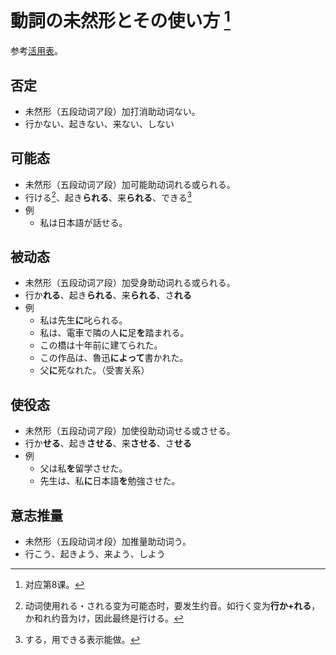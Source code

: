 # 動詞の未然形とその使い方 [^title]

参考[活用表](../appendix/katsuyou.md)。

## 否定
- 未然形（五段动词ア段）加打消助动词ない。
- 行かない、起きない、来ない、しない
## 可能态
- 未然形（五段动词ア段）加可能助动词れる或られる。
- 行ける[^yakuonn]、起き**られる**、来**られる**、できる[^dekiru]
- 例
  - 私は日本語が話せる。
## 被动态
- 未然形（五段动词ア段）加受身助动词れる或られる。
- 行か**れる**、起き**られる**、来**られる**、さ**れる**
- 例
  - 私は先生**に**叱られる。
  - 私は、電車で隣の人**に**足**を**踏まれる。
  - この橋は十年前に建てられた。
  - この作品は、魯迅**によって**書かれた。
  - 父**に**死なれた。（受害关系）
## 使役态
- 未然形（五段动词ア段）加使役助动词せる或させる。
- 行か**せる**、起き**させる**、来**させる**、さ**せる**
- 例
  - 父は私**を**留学させた。
  - 先生は、私**に**日本語**を**勉強させた。
## 意志推量
- 未然形（五段动词オ段）加推量助动词う。
- 行こう、起きよう、来よう、しよう

[^title]: 对应第8课。
[^yakuonn]: 动词使用れる・される变为可能态时，要发生约音。如行く变为**行か+れる**，か和れ约音为け，因此最终是行ける。
[^dekiru]: する，用できる表示能做。
